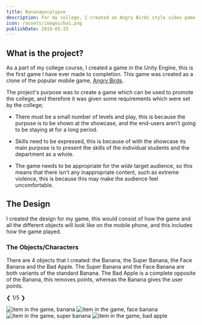 ```yaml
---
title: Bananapocalypse
description: For my college, I created an Angry Birds style video game prototype within Unity to be played on a mobile phone.
icon: /assets/images/ba1.png
publishDate: 2019-05-15
---
```


## What is the project?

As a part of my college course, I created a game in the Unity Engine, this is the first game I have ever made to completion. This game was created as a clone of the popular mobile game, [Angry Birds](https://www.angrybirds.com/ "Angry Birds's Homepage").

The project's purpose was to create a game which can be used to promote the college, and therefore it was given some requirements which were set by the college;

- There must be a small number of levels and play, this is because the purpose is to be shown at the showcase, and the end-users aren’t going to be staying at for a long period.

- Skills need to be expressed, this is because of with the showcase its main purpose is to present the skills of the individual students and the department as a whole.

- The game needs to be appropriate for the <em>wide</em> target audience, so this means that there isn't any inappropriate content, such as extreme violence, this is because this may make the audience feel uncomfortable.

## The Design

I created the design for my game, this would consist of how the game and all the different objects will look like on the mobile phone, and this includes how the game played.

### The Objects/Characters

There are 4 objects that I created: the Banana, the Super Banana, the Face Banana and the Bad Apple. The Super Banana and the Face Banana are both variants of the standard Banana. The Bad Apple is a complete opposite of the Banana, this removes points, whereas the Banana gives the user points.

<div class="gallery">

<div class="control-buttons">
    <span><a onclick="plusSlides(-1)">&#10094;</a></span>
    <span id="slide-counter">1/5</span>
    <span><a onclick="plusSlides(1)">&#10095;</a></span>
</div>

![item in the game, banana](/assets/images/ba2.png)
![item in the game, face banana](/assets/images/ba3.png)
![item in the game, super banana](/assets/images/ba4.png)
![item in the game, bad apple](/assets/images/ba5.png)

</div>
<script src="/assets/scripts/slideshow.js">

The Super Banana is an enhanced variant of the standard Banana, this gives the user 10 times the number of points, compared to the standard Banana, which only gives a single point. Similarly, the Face Banana is a modification of the standard Banana, however, it only gives the user a single point, it is purely a design change, this was requested by the client during negotiations.

## The Finished Project

![game being played on an iphone](/assets/images/ba6.png)

After creating the game, myself and beta testers have discovered things that were less than pleasant after the game finished its development.

Firstly, I thought that the graphics do not look as good in the final version compared to the mockups. This was done so that the users' experience (UX) was improved, this did make an negative impact on the User Interface (UI).

Secondly, from the user feedback, they suggested that I should add a line, this would be projected to show the user where the banana will land, this would make the game easier to play.

The game also worked correctly as it was deployed to an iPhone for the demonstration and testing.
